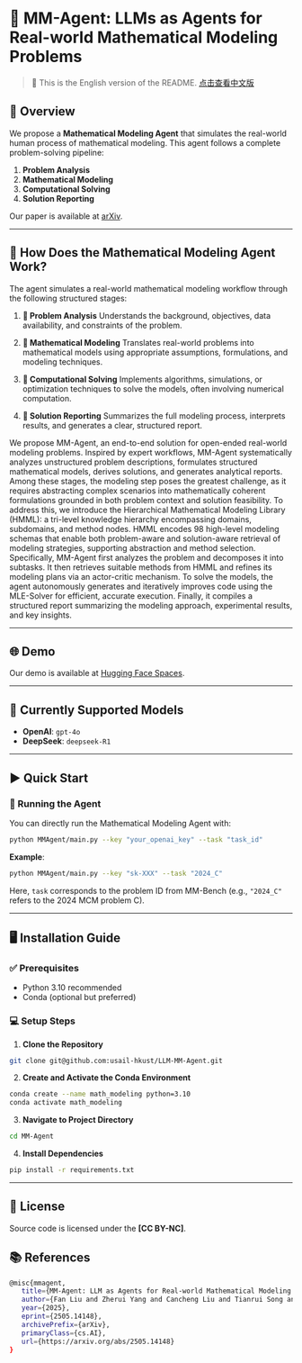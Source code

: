 # 🤖 MM-Agent: LLMs as Agents for Real-world Mathematical Modeling Problems

> 📖 This is the English version of the README. [点击查看中文版](./README_zh.md)

## 📖 Overview

We propose a **Mathematical Modeling Agent** that simulates the real-world human process of mathematical modeling. This agent follows a complete problem-solving pipeline:

1. **Problem Analysis**
2. **Mathematical Modeling**
3. **Computational Solving**
4. **Solution Reporting**



Our paper is available at [arXiv](https://arxiv.org/abs/2505.14148).

---

## 🔬 How Does the Mathematical Modeling Agent Work?

The agent simulates a real-world mathematical modeling workflow through the following structured stages:

1. **🧠 Problem Analysis**
   Understands the background, objectives, data availability, and constraints of the problem.

2. **📐 Mathematical Modeling**
   Translates real-world problems into mathematical models using appropriate assumptions, formulations, and modeling techniques.

3. **🧮 Computational Solving**
   Implements algorithms, simulations, or optimization techniques to solve the models, often involving numerical computation.

4. **📝 Solution Reporting**
   Summarizes the full modeling process, interprets results, and generates a clear, structured report.

We propose MM-Agent, an end-to-end solution for open-ended real-world modeling problems. Inspired by expert workflows, MM-Agent systematically analyzes unstructured problem descriptions, formulates structured mathematical models, derives solutions, and generates analytical reports.
Among these stages, the modeling step poses the greatest challenge, as it requires abstracting complex scenarios into mathematically coherent formulations grounded in both problem context and solution feasibility. To address this, we introduce the Hierarchical Mathematical Modeling Library (HMML): a tri-level knowledge hierarchy encompassing domains, subdomains, and method nodes. HMML encodes 98 high-level modeling schemas that enable both problem-aware and solution-aware retrieval of modeling strategies, supporting abstraction and method selection.  Specifically, MM-Agent first analyzes the problem and decomposes it into subtasks. It then retrieves suitable methods from HMML and refines its modeling plans via an actor-critic mechanism. To solve the models, the agent autonomously generates and iteratively improves code using the MLE-Solver for efficient, accurate execution. Finally, it compiles a structured report summarizing the modeling approach, experimental results, and key insights.

---
## 🌐 Demo
Our demo is available at [Hugging Face Spaces](https://huggingface.co/spaces/MathematicalModelingAgent/MathematicalModelingAgent).

---

## 👾 Currently Supported Models

* **OpenAI**: `gpt-4o`
* **DeepSeek**: `deepseek-R1`

---

## ▶️ Quick Start

### 🔧 Running the Agent

You can directly run the Mathematical Modeling Agent with:

```bash
python MMAgent/main.py --key "your_openai_key" --task "task_id"
```

**Example**:

```bash
python MMAgent/main.py --key "sk-XXX" --task "2024_C"
```

Here, `task` corresponds to the problem ID from MM-Bench (e.g., `"2024_C"` refers to the 2024 MCM problem C).

---

## 🖥️ Installation Guide

### ✅ Prerequisites

* Python 3.10 recommended
* Conda (optional but preferred)

### 💻 Setup Steps

1. **Clone the Repository**

```bash
git clone git@github.com:usail-hkust/LLM-MM-Agent.git
```

2. **Create and Activate the Conda Environment**

```bash
conda create --name math_modeling python=3.10
conda activate math_modeling
```

3. **Navigate to Project Directory**

```bash
cd MM-Agent
```

4. **Install Dependencies**

```bash
pip install -r requirements.txt
```

---

## 📜 License

Source code is licensed under the **\[CC BY-NC]**.


## 📚 References

```bash
@misc{mmagent,  
   title={MM-Agent: LLM as Agents for Real-world Mathematical Modeling Problem},  
   author={Fan Liu and Zherui Yang and Cancheng Liu and Tianrui Song and Xiaofeng Gao and Hao Liu},  
   year={2025},  
   eprint={2505.14148},  
   archivePrefix={arXiv},  
   primaryClass={cs.AI},  
   url={https://arxiv.org/abs/2505.14148}  
}
```

